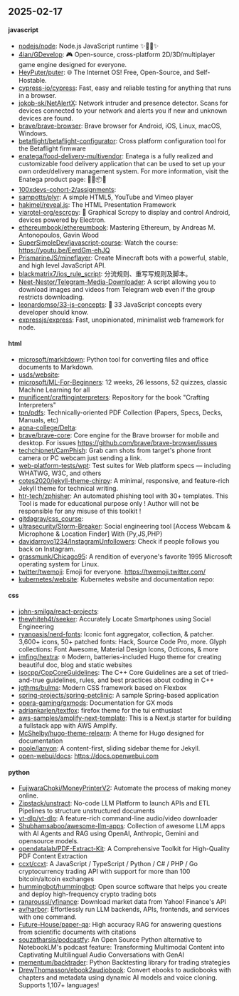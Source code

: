 ## 2025-02-17

#### javascript
* [nodejs/node](https://github.com/nodejs/node): Node.js JavaScript runtime ✨🐢🚀✨
* [4ian/GDevelop](https://github.com/4ian/GDevelop): 🎮 Open-source, cross-platform 2D/3D/multiplayer game engine designed for everyone.
* [HeyPuter/puter](https://github.com/HeyPuter/puter): 🌐 The Internet OS! Free, Open-Source, and Self-Hostable.
* [cypress-io/cypress](https://github.com/cypress-io/cypress): Fast, easy and reliable testing for anything that runs in a browser.
* [jokob-sk/NetAlertX](https://github.com/jokob-sk/NetAlertX): Network intruder and presence detector. Scans for devices connected to your network and alerts you if new and unknown devices are found.
* [brave/brave-browser](https://github.com/brave/brave-browser): Brave browser for Android, iOS, Linux, macOS, Windows.
* [betaflight/betaflight-configurator](https://github.com/betaflight/betaflight-configurator): Cross platform configuration tool for the Betaflight firmware
* [enatega/food-delivery-multivendor](https://github.com/enatega/food-delivery-multivendor): Enatega is a fully realized and customizable food delivery application that can be used to set up your own order/delivery management system. For more information, visit the Enatega product page: 🚀🛒📦🌐
* [100xdevs-cohort-2/assignments](https://github.com/100xdevs-cohort-2/assignments): 
* [sampotts/plyr](https://github.com/sampotts/plyr): A simple HTML5, YouTube and Vimeo player
* [hakimel/reveal.js](https://github.com/hakimel/reveal.js): The HTML Presentation Framework
* [viarotel-org/escrcpy](https://github.com/viarotel-org/escrcpy): 📱 Graphical Scrcpy to display and control Android, devices powered by Electron.
* [ethereumbook/ethereumbook](https://github.com/ethereumbook/ethereumbook): Mastering Ethereum, by Andreas M. Antonopoulos, Gavin Wood
* [SuperSimpleDev/javascript-course](https://github.com/SuperSimpleDev/javascript-course): Watch the course: https://youtu.be/EerdGm-ehJQ
* [PrismarineJS/mineflayer](https://github.com/PrismarineJS/mineflayer): Create Minecraft bots with a powerful, stable, and high level JavaScript API.
* [blackmatrix7/ios_rule_script](https://github.com/blackmatrix7/ios_rule_script): 分流规则、重写写规则及脚本。
* [Neet-Nestor/Telegram-Media-Downloader](https://github.com/Neet-Nestor/Telegram-Media-Downloader): A script allowing you to download images and videos from Telegram web even if the group restricts downloading.
* [leonardomso/33-js-concepts](https://github.com/leonardomso/33-js-concepts): 📜 33 JavaScript concepts every developer should know.
* [expressjs/express](https://github.com/expressjs/express): Fast, unopinionated, minimalist web framework for node.

#### html
* [microsoft/markitdown](https://github.com/microsoft/markitdown): Python tool for converting files and office documents to Markdown.
* [usds/website](https://github.com/usds/website): 
* [microsoft/ML-For-Beginners](https://github.com/microsoft/ML-For-Beginners): 12 weeks, 26 lessons, 52 quizzes, classic Machine Learning for all
* [munificent/craftinginterpreters](https://github.com/munificent/craftinginterpreters): Repository for the book "Crafting Interpreters"
* [tpn/pdfs](https://github.com/tpn/pdfs): Technically-oriented PDF Collection (Papers, Specs, Decks, Manuals, etc)
* [apna-college/Delta](https://github.com/apna-college/Delta): 
* [brave/brave-core](https://github.com/brave/brave-core): Core engine for the Brave browser for mobile and desktop. For issues https://github.com/brave/brave-browser/issues
* [techchipnet/CamPhish](https://github.com/techchipnet/CamPhish): Grab cam shots from target's phone front camera or PC webcam just sending a link.
* [web-platform-tests/wpt](https://github.com/web-platform-tests/wpt): Test suites for Web platform specs — including WHATWG, W3C, and others
* [cotes2020/jekyll-theme-chirpy](https://github.com/cotes2020/jekyll-theme-chirpy): A minimal, responsive, and feature-rich Jekyll theme for technical writing.
* [htr-tech/zphisher](https://github.com/htr-tech/zphisher): An automated phishing tool with 30+ templates. This Tool is made for educational purpose only ! Author will not be responsible for any misuse of this toolkit !
* [gitdagray/css_course](https://github.com/gitdagray/css_course): 
* [ultrasecurity/Storm-Breaker](https://github.com/ultrasecurity/Storm-Breaker): Social engineering tool [Access Webcam & Microphone & Location Finder] With {Py,JS,PHP}
* [davidarroyo1234/InstagramUnfollowers](https://github.com/davidarroyo1234/InstagramUnfollowers): Check if people follows you back on Instagram.
* [grassmunk/Chicago95](https://github.com/grassmunk/Chicago95): A rendition of everyone's favorite 1995 Microsoft operating system for Linux.
* [twitter/twemoji](https://github.com/twitter/twemoji): Emoji for everyone. https://twemoji.twitter.com/
* [kubernetes/website](https://github.com/kubernetes/website): Kubernetes website and documentation repo:

#### css
* [john-smilga/react-projects](https://github.com/john-smilga/react-projects): 
* [thewhiteh4t/seeker](https://github.com/thewhiteh4t/seeker): Accurately Locate Smartphones using Social Engineering
* [ryanoasis/nerd-fonts](https://github.com/ryanoasis/nerd-fonts): Iconic font aggregator, collection, & patcher. 3,600+ icons, 50+ patched fonts: Hack, Source Code Pro, more. Glyph collections: Font Awesome, Material Design Icons, Octicons, & more
* [imfing/hextra](https://github.com/imfing/hextra): 🔯 Modern, batteries-included Hugo theme for creating beautiful doc, blog and static websites
* [isocpp/CppCoreGuidelines](https://github.com/isocpp/CppCoreGuidelines): The C++ Core Guidelines are a set of tried-and-true guidelines, rules, and best practices about coding in C++
* [jgthms/bulma](https://github.com/jgthms/bulma): Modern CSS framework based on Flexbox
* [spring-projects/spring-petclinic](https://github.com/spring-projects/spring-petclinic): A sample Spring-based application
* [opera-gaming/gxmods](https://github.com/opera-gaming/gxmods): Documentation for GX mods
* [adriankarlen/textfox](https://github.com/adriankarlen/textfox): firefox theme for the tui enthusiast
* [aws-samples/amplify-next-template](https://github.com/aws-samples/amplify-next-template): This is a Next.js starter for building a fullstack app with AWS Amplify.
* [McShelby/hugo-theme-relearn](https://github.com/McShelby/hugo-theme-relearn): A theme for Hugo designed for documentation
* [poole/lanyon](https://github.com/poole/lanyon): A content-first, sliding sidebar theme for Jekyll.
* [open-webui/docs](https://github.com/open-webui/docs): https://docs.openwebui.com

#### python
* [FujiwaraChoki/MoneyPrinterV2](https://github.com/FujiwaraChoki/MoneyPrinterV2): Automate the process of making money online.
* [Zipstack/unstract](https://github.com/Zipstack/unstract): No-code LLM Platform to launch APIs and ETL Pipelines to structure unstructured documents
* [yt-dlp/yt-dlp](https://github.com/yt-dlp/yt-dlp): A feature-rich command-line audio/video downloader
* [Shubhamsaboo/awesome-llm-apps](https://github.com/Shubhamsaboo/awesome-llm-apps): Collection of awesome LLM apps with AI Agents and RAG using OpenAI, Anthropic, Gemini and opensource models.
* [opendatalab/PDF-Extract-Kit](https://github.com/opendatalab/PDF-Extract-Kit): A Comprehensive Toolkit for High-Quality PDF Content Extraction
* [ccxt/ccxt](https://github.com/ccxt/ccxt): A JavaScript / TypeScript / Python / C# / PHP / Go cryptocurrency trading API with support for more than 100 bitcoin/altcoin exchanges
* [hummingbot/hummingbot](https://github.com/hummingbot/hummingbot): Open source software that helps you create and deploy high-frequency crypto trading bots
* [ranaroussi/yfinance](https://github.com/ranaroussi/yfinance): Download market data from Yahoo! Finance's API
* [av/harbor](https://github.com/av/harbor): Effortlessly run LLM backends, APIs, frontends, and services with one command.
* [Future-House/paper-qa](https://github.com/Future-House/paper-qa): High accuracy RAG for answering questions from scientific documents with citations
* [souzatharsis/podcastfy](https://github.com/souzatharsis/podcastfy): An Open Source Python alternative to NotebookLM's podcast feature: Transforming Multimodal Content into Captivating Multilingual Audio Conversations with GenAI
* [mementum/backtrader](https://github.com/mementum/backtrader): Python Backtesting library for trading strategies
* [DrewThomasson/ebook2audiobook](https://github.com/DrewThomasson/ebook2audiobook): Convert ebooks to audiobooks with chapters and metadata using dynamic AI models and voice cloning. Supports 1,107+ languages!

